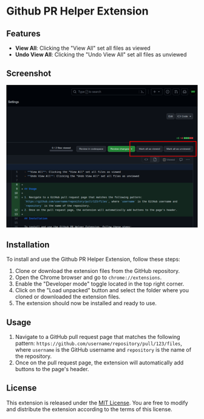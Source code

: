 # Github PR Helper Extension

## Features

- **View All**: Clicking the "View All" set all files as viewed
- **Undo View All**: Clicking the "Undo View All" set all files as unviewed

## Screenshot

![Screenshot](/images/readme-screenshot.png)


## Installation

To install and use the Github PR Helper Extension, follow these steps:

1. Clone or download the extension files from the GitHub repository.
2. Open the Chrome browser and go to `chrome://extensions`.
3. Enable the "Developer mode" toggle located in the top right corner.
4. Click on the "Load unpacked" button and select the folder where you cloned or downloaded the extension files.
5. The extension should now be installed and ready to use.

## Usage

1. Navigate to a GitHub pull request page that matches the following pattern: `https://github.com/username/repository/pull/123/files`, where `username` is the GitHub username and `repository` is the name of the repository.
2. Once on the pull request page, the extension will automatically add buttons to the page's header.

## License

This extension is released under the [MIT License](https://opensource.org/licenses/MIT). You are free to modify and distribute the extension according to the terms of this license.
